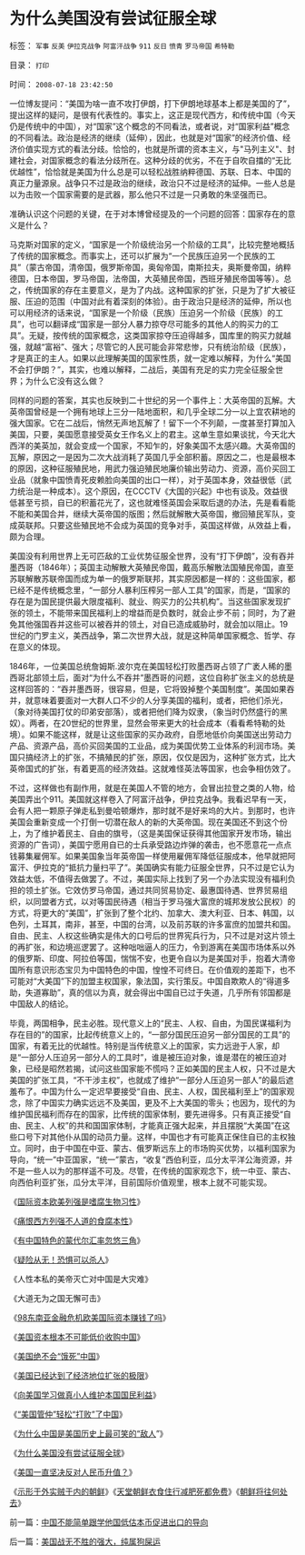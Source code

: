 # 为什么美国没有尝试征服全球

标签： `军事` `反美` `伊拉克战争` `阿富汗战争` `911` `反日` `愤青` `罗马帝国` `希特勒` 

目录： `打印`

时间： `2008-07-18 23:42:50`

一位博友提问：“美国为啥一直不攻打伊朗，打下伊朗地球基本上都是美国的了”，提出这样的疑问，是很有代表性的。事实上，这正是现代西方，和传统中国（今天仍是传统中的中国），对“国家”这个概念的不同看法，或者说，对“国家利益”概念的不同看法。政治是经济的继续（延伸），因此，也就是对“国家”的经济价值、经济价值实现方式的看法分歧。恰恰的，也就是所谓的资本主义，与"马列主义"、封建社会，对国家概念的看法分歧所在。这种分歧的优劣，不在于自吹自擂的“无比优越性”，恰恰就是美国为什么总是可以轻松战胜纳粹德国、苏联、日本、中国的真正力量源泉。战争只不过是政治的继续，政治只不过是经济的延伸。一些人总是以为击败一个国家需要的是武器，那么他只不过是一只勇敢的朱坚强而已。

准确认识这个问题的关键，在于对本博曾经提及的一个问题的回答：国家存在的意义是什么？

马克斯对国家的定义，“国家是一个阶级统治另一个阶级的工具”，比较完整地概括了传统的国家概念。而事实上，还可以扩展为“一个民族压迫另一个民族的工具”（蒙古帝国，清帝国，俄罗斯帝国，奥匈帝国，南斯拉夫，奥斯曼帝国，纳粹德国，日本帝国，罗马帝国，法帝国，大英殖民帝国，西班牙殖民帝国等等）。总之，传统国家的存在主要意义，是为了内战。这种国家的扩张，只是为了扩大被征服、压迫的范围（中国对此有着深刻的体验）。由于政治只是经济的延伸，所以也可以用经济的话来说，“国家是一个阶级（民族）压迫另一个阶级（民族）的工具”，也可以翻译成“国家是一部分人暴力掠夺尽可能多的其他人的购买力的工具”。无疑，按传统的国家概念，这类国家掠夺压迫得越多，国库里的购买力就越强，就越“富裕”、强大；尽管它的人民可能会非常悲惨，只有统治阶级（民族），才是真正的主人。如果以此理解美国的国家性质，就一定难以解释，为什么“美国不会打伊朗？”，其实，也难以解释，二战后，美国有充足的实力完全征服全世界；为什么它没有这么做？

同样的问题的答案，其实也反映到二十世纪的另一个事件上：大英帝国的瓦解。大英帝国曾经是一个拥有地球上三分一陆地面积，和几乎全球二分一以上宜农耕地的强大国家。它在二战后，悄然无声地瓦解了！留下一个不列颠，一度甚至打算加入美国，只要，美国愿意接受英女王作名义上的君主。这单生意如果谈扰，今天北大西洋的美英加，就会变成一个国家，不知乍的，好象美国不太感兴趣。大英帝国的瓦解，原因之一是因为二次大战消耗了英国几乎全部积蓄。原因之二，也是最根本的原因，这种征服殖民地，用武力强迫殖民地廉价输出劳动力、资源，高价买回工业品（就象中国愤青死皮赖脸向美国的出口一样），对于英国本身，效益很低（武力统治是一种成本）。这个原因，在CCCTV《大国的兴起》中也有谈及。效益很低甚至亏损，自已的积蓄花光了，这也就难怪英国会采取后退的办法，先是看看能不能和美国合并，继续大英帝国的版图；然后就解散大英帝国，撤回殖民军队，变成英联邦。只要这些殖民地不会成为英国的竞争对手，英国这样做，从效益上看，颇为合理。

美国没有利用世界上无可匹敌的工业优势征服全世界，没有“打下伊朗”，没有吞并墨西哥（1846年）；英国主动解散大英殖民帝国，戴高乐解散法国殖民帝国，直至苏联解散苏联帝国而成为单一的俄罗斯联邦，其实原因都是一样的：这些国家，都已经不是传统概念里，“一部分人暴利压榨另一部人工具”的国家，而是，“国家的存在是为国民提供最大限度福利、就业、购买力的公共机构”。当这些国家发现扩张的领土，不能带来国民福利上的增益而是负数时，就会止步不前；同时，为了避免其他强国吞并这些可以被吞并的领土，对自已造成威胁时，就会加以阻止。19世纪的门罗主义，美西战争，第二次世界大战，就是这种简单国家概念、哲学、存在意义的体现。

1846年，一位美国总统詹姆斯.波尔克在美国轻松打败墨西哥占领了广袤人稀的墨西哥北部领土后，面对“为什么不吞并”墨西哥的问题，这位自称扩张主义的总统是这样回答的：“吞并墨西哥，很容易，但是，它将毁掉整个美国制度”。美国如果吞并，就意味着要面对一大群人口不少的人分享美国的福利，或者，把他们杀光，（象对待美国打仗的印弟安部落），或者把他们降为奴隶，（象当时仍然盛行的黑奴）。两者，在20世纪的世界里，显然会带来更大的社会成本（看看希特勒的处境）。如果不能这样，就是让这些国家的买办政府，自愿地低价向美国送出劳动力产品、资源产品，高价买回美国的工业品，成为美国优势工业体系的利润市场。美国只搞经济上的扩张，不搞殖民的扩张，原因，仅仅是因为，这种扩张方式，比大英帝国式的扩张，有着更高的经济效益。这就难怪英法等国家，也会争相仿效了。

不过，这样做也有副作用，就是在美国人不管的地方，会冒出拉登之类的人物，给美国弄出个911。美国就这样卷入了阿富汗战争，伊拉克战争。我看迟早有一天，会有人把一颗原子弹走私到曼哈顿爆炸，那时就不是好来坞的大片。到那时，也许美国会重新变成一个打倒一切潜在敌人的新的大英帝国。现在美国还不到这个份上，为了维护着民主、自由的旗号，（这是美国保证获得其他国家开发市场，输出资源的广告词），美国宁愿用自已的士兵承受路边炸弹的袭击，也不愿意花一点点钱募集雇佣军。如果美国象当年英帝国一样使用雇佣军降低征服成本，他早就把阿富汗、伊拉克的“抵抗力量扫平了”。美国确实有能力征服全世界，只不过是它认为效益太低，不值得去做罢了。不过，美国实际上找到了另一个办法实现没有福利负担的领土扩张。它效仿罗马帝国，通过共同贸易协定、最惠国待遇、世界贸易组织，以同盟者方式，以对等国民待遇（相当于罗马强大富庶的城邦发放公民权）的方式，将更大的“美国”，扩张到了整个北约、加拿大、澳大利亚、日本、韩国，以色列，土耳其，南非，甚至，中国的台湾，以及前苏联的许多富庶的加盟共和国。自由、民主、人权这些确实是伟大的口号后的世界宪兵行为，只不过是对这片领土的再扩张，和边境巡逻罢了。这种咄咄逼人的压力，令到游离在美国市场体系以外的俄罗斯、印度、阿拉伯等国，惴惴不安，也更令自以为是美国对手，抱着大清帝国所有意识形态宝贝为中国特色的中国，惶惶不可终日。在价值观的差距下，也不可能对“大美国”下的加盟主权国家，象法国，实行策反。中国自欺欺人的“得道多助，失道寡助”，真的信以为真，就会得出中国自已过于失道，几乎所有邻国都是中国敌人的结论。

毕竟，两国相争，民主必胜。现代意义上的“民主、人权、自由，为国民谋福利为存在目的”的国家，比起传统意义上的，“一部分国民压迫另一部分国民的工具”的国家，有着无比的优越性。特别是当传统意义上的国家，实力远逊于人家，却是“一部分人压迫另一部分人的工具时”，谁是被压迫对象，谁是潜在的被压迫对象，已经是昭然若揭，试问这些国家能不慌吗？正如美国的民主人权，只不过是大美国的扩张工具，“不干涉主权”，也就成了维护“一部分人压迫另一部人”的最后遮羞布了。中国为什么一定迟早要接受“自由、民主、人权，国民福利至上”的国家观念，除了中国实力确实远远不及美国，更及不上大美国的零头；也因为，现代的为维护国民福利而存在的国家，比传统的国家体制，要先进得多。只有真正接受“自由、民主、人权”的共和国国家体制，才能真正强大起来，并且摆脱“大美国”在这些口号下对其他仆从国的动员力量。这样，中国也才有可能真正保住自已的主权独立。同时，由于中国在中亚、蒙古、俄罗斯远东上的市场购买优势，以福利国家为导向，“统一”中亚国家，“统一”蒙古，“收复”西伯利亚，瓜分太平洋公海资源，并不是一些人以为的那样遥不可及。尽管，在传统的国家观念下，统一中亚、蒙古、向西伯利亚扩张，瓜分太平洋，目前国际价值观里，根本上就不可能实现。

《[国际资本欧美列强是嗜腐生物习性](../../../2009/5/30/国际资本欧美列强是嗜腐生物习性.md)》

《[痛恨西方列强不人道的食腐本性](../../../2009/5/31/西方列强帝国主义国家不够“哥们人道”的食腐本性.md)》

《[有中国特色的蒙代尔汇率忽悠三角](../../../2009/6/10/有中国特色的蒙代尔汇率忽悠三角.md)》

《[疑险从无！恐惧可以杀人](../../../2009/6/11/疑险从无！恐惧可以杀人.md)》

《人性本私的美帝灭亡对中国是大灾难》

《大道无为之国无懈可击》

《[98东南亚金融危机欧美国际资本赚钱了吗](../../../2009/4/29/98东南亚金融危机欧美国际资本赚钱了吗.md)》

《[美国资本根本不可能低价收购中国](../../../2009/2/15/美国资本根本不可能低价收购中国.md)》

《[美国绝不会“饿死”中国](http://blog.sina.com.cn/s/blog_5563a64d0100bpjb.html)》

《[美国已经达到了经济地位扩张的极限](../../../2008/12/21/美国已经达到了经济地位扩张的极限.md)》

《[向美国学习做真小人维护本国国民利益](../../../2008/8/21/要做有私“真小人”，勿为无私“伪君子“.md)》

《[“美国管仲”轻松“打败”了中国](../../../2008/7/31/“美国管仲”轻松“打败”了中国.md)》

《[为什么中国是美国历史上最可笑的“敌人](../../../2008/7/19/美国战无不胜的强大，纯属狗屎运.md)”》

《[为什么美国没有尝试征服全球](../../../2008/7/18/为什么美国没有尝试征服全球.md)》

《[美国一直坚决反对人民币升值？](../../../2007/11/30/美国一直坚决反对人民币升值？.md)》

《[示形于外实贼于内的朝鲜](../../../2009/6/2/金将军正日不会真打架，朝鲜半岛燃不起战火.md)》《[天堂朝鲜衣食住行减肥死都免费](../../../2009/6/3/朝鲜是个天堂，衣食住行减肥死都免费.md)》《[朝鲜将往何处去](http://blog.sina.com.cn/s/blog_5563a64d0100d9wx.html)》



前一篇：[中国不能简单跟学他国低估本币促进出口的导向](../../../2008/7/18/中国不能简单跟学他国低估本币促进出口的导向.md)

后一篇：[美国战无不胜的强大，纯属狗屎运](../../../2008/7/19/美国战无不胜的强大，纯属狗屎运.md)